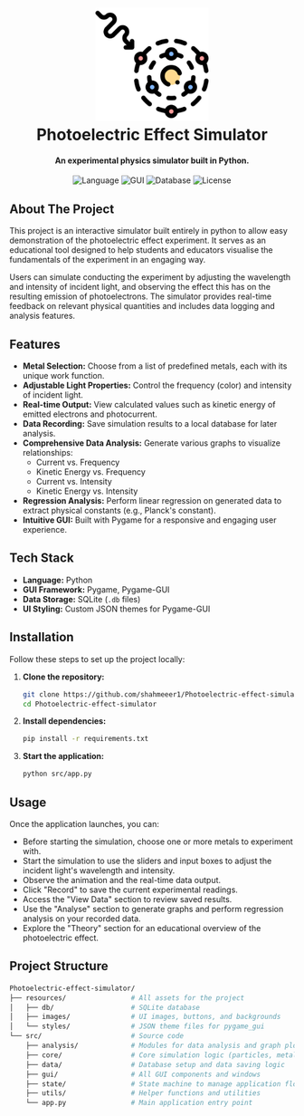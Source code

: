 <h1 align="center">
  <img src="https://github.com/shahmeeer1/Photoelectric-effect-simulator/blob/main/phet.png" width="200">
  <br>
  Photoelectric Effect Simulator
  <br>
</h1>

<h4 align="center">An experimental physics simulator built in Python</a>.</h4>

<p align="center">
  <img src="https://img.shields.io/badge/language-Python-blue.svg" alt="Language">
  <img src="https://img.shields.io/badge/GUI-Pygame-lightgrey.svg" alt="GUI">
  <img src="https://img.shields.io/badge/database-SQLite-blue.svg" alt="Database">
  <img src="https://img.shields.io/badge/license-MIT-green.svg" alt="License">
</p>

## About The Project

This project is an interactive simulator built entirely in python to allow easy demonstration of the photoelectric effect experiment.
It serves as an educational tool designed to help students and educators visualise the fundamentals of the experiment in an engaging way.

Users can simulate conducting the experiment by adjusting the wavelength and intensity of incident light, and observing the effect this has on the resulting emission of photoelectrons. The simulator provides real-time feedback on relevant physical quantities and includes data logging and analysis features.

## Features

*   **Metal Selection:** Choose from a list of predefined metals, each with its unique work function.
*   **Adjustable Light Properties:** Control the frequency (color) and intensity of incident light.
*   **Real-time Output:** View calculated values such as kinetic energy of emitted electrons and photocurrent.
*   **Data Recording:** Save simulation results to a local database for later analysis.
*   **Comprehensive Data Analysis:** Generate various graphs to visualize relationships:
    *   Current vs. Frequency
    *   Kinetic Energy vs. Frequency
    *   Current vs. Intensity
    *   Kinetic Energy vs. Intensity
*   **Regression Analysis:** Perform linear regression on generated data to extract physical constants (e.g., Planck's constant).
*   **Intuitive GUI:** Built with Pygame for a responsive and engaging user experience.

## Tech Stack

*   **Language:** Python
*   **GUI Framework:** Pygame, Pygame-GUI
*   **Data Storage:** SQLite (`.db` files)
*   **UI Styling:** Custom JSON themes for Pygame-GUI

## Installation

Follow these steps to set up the project locally:

1.  **Clone the repository:**
    ```bash
    git clone https://github.com/shahmeeer1/Photoelectric-effect-simulator.git
    cd Photoelectric-effect-simulator
    ```

2.  **Install dependencies:**
    ```bash
    pip install -r requirements.txt
    ```

3.  **Start the application:**
    ```bash
    python src/app.py
    ```

## Usage

Once the application launches, you can:
*   Before starting the simulation, choose one or more metals to experiment with.
*   Start the simulation to use the sliders and input boxes to adjust the incident light's wavelength and intensity.
*   Observe the animation and the real-time data output.
*   Click "Record" to save the current experimental readings.
*   Access the "View Data" section to review saved results.
*   Use the "Analyse" section to generate graphs and perform regression analysis on your recorded data.
*   Explore the "Theory" section for an educational overview of the photoelectric effect.

## Project Structure
```bash
Photoelectric-effect-simulator/
├── resources/                # All assets for the project
│   ├── db/                   # SQLite database
│   ├── images/               # UI images, buttons, and backgrounds
│   └── styles/               # JSON theme files for pygame_gui
└── src/                      # Source code
    ├── analysis/             # Modules for data analysis and graph plotting
    ├── core/                 # Core simulation logic (particles, metals)
    ├── data/                 # Database setup and data saving logic
    ├── gui/                  # All GUI components and windows
    ├── state/                # State machine to manage application flow
    ├── utils/                # Helper functions and utilities
    └── app.py                # Main application entry point
```

